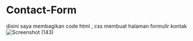 # Contact-Form
disini saya membagikan code html , css membuat
halaman formulir kontak
![Screenshot (143)](https://github.com/reeoky/Contact-Form/assets/141596091/2b19215a-d62d-47cd-a0be-1d7e215ffcf8)
